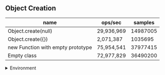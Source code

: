 ## Object Creation

|name|ops/sec|samples|
|-|-|-|
|Object.create(null)|29,936,969|14987005|
|Object.create({})|2,071,387|1035695|
|new Function with empty prototype|75,954,541|37977415|
|Empty class|72,977,829|36490200|


<details>
<summary>Environment</summary>

* __Machine:__ linux x64 | 4 vCPUs | 7.6GB Mem
* __Run:__ Thu Sep 04 2025 18:26:01 GMT+0000 (Coordinated Universal Time)
* __Node:__ `v23.0.0`
</details>

<!--
{"environment":{"platform":"linux","arch":"x64","cpus":4,"totalMemory":7.597843170166016},"benchmarks":[{"name":"Object.create(null)","samples":14987005,"opsSec":29936969.287270553},{"name":"Object.create({})","samples":1035695,"opsSec":2071387.0379165357},{"name":"new Function with empty prototype","samples":37977415,"opsSec":75954541.98037681},{"name":"Empty class","samples":36490200,"opsSec":72977829.86678775}]}-->
